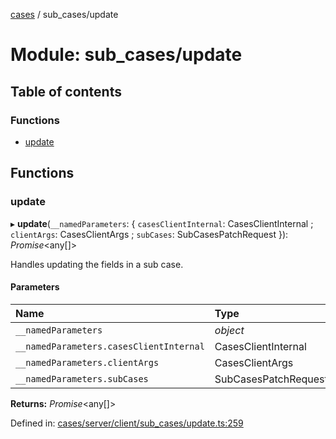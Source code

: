 [cases](../server_client_api.md) / sub_cases/update

# Module: sub\_cases/update

## Table of contents

### Functions

- [update](sub_cases_update.md#update)

## Functions

### update

▸ **update**(`__namedParameters`: { `casesClientInternal`: CasesClientInternal ; `clientArgs`: CasesClientArgs ; `subCases`: SubCasesPatchRequest  }): *Promise*<any[]\>

Handles updating the fields in a sub case.

#### Parameters

| Name | Type |
| :------ | :------ |
| `__namedParameters` | *object* |
| `__namedParameters.casesClientInternal` | CasesClientInternal |
| `__namedParameters.clientArgs` | CasesClientArgs |
| `__namedParameters.subCases` | SubCasesPatchRequest |

**Returns:** *Promise*<any[]\>

Defined in: [cases/server/client/sub_cases/update.ts:259](https://github.com/jonathan-buttner/kibana/blob/7a61a8b912c/x-pack/plugins/cases/server/client/sub_cases/update.ts#L259)
